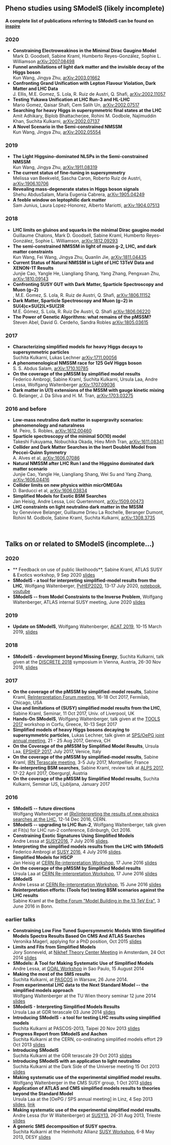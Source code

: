 ## Pheno studies using SModelS (likely incomplete)

**A complete list of publications referring to SModelS can be found on [inspire](http://inspirehep.net/search?ln=en&p=refersto%3Arecid%3A1269436&sf=earliestdate)**

### 2020 

* **Constraining Electroweakinos in the Minimal Dirac Gaugino Model**<BR> Mark D. Goodsell, Sabine Kraml, Humberto Reyes-González, Sophie L. Williamson  [arXiv:2007.08498](http://arxiv.org/abs/arXiv:2007.08498)
* **Funnel annihilations of light dark matter and the invisible decay of the Higgs boson** <BR> Kun Wang, Jingya Zhu, [arXiv:2003.01662](http://arxiv.org/abs/arXiv:2003.01662)
* **Confronting Grand Unification with Lepton Flavour Violation, Dark Matter and LHC Data** <BR> J. Ellis, M.E. Gomez, S. Lola, R. Ruiz de Austri, Q. Shafi, [arXiv:2002.11057](https://arxiv.org/abs/2002.11057)
* **Testing Yukawa Unification at LHC Run-3 and HL-LHC**<br> Mario Gomez, Qaisar Shafi, Cem Salih Un, [arXiv:2002.07517](https://arxiv.org/abs/2002.07517)
* **Searching for heavy Higgs in supersymmetric final states at the LHC**<br> Amit Adhikary, Biplob Bhattacherjee, Rohini M. Godbole, Najimuddin Khan, Suchita Kulkarni, [arXiv:2002.07137](https://arxiv.org/abs/2002.07137)
* **A Novel Scenario in the Semi-constrained NMSSM**<BR> Kun Wang, Jingya Zhu, [arXiv:2002.05554](https://arxiv.org/abs/2002.05554)
  
### 2019 

* **The Light Higgsino-dominated NLSPs in the Semi-constrained NMSSM**<BR> Kun Wang, Jingya Zhu, [arXiv:1911.08319](https://arxiv.org/abs/1911.08319)
* **The current status of fine-tuning in supersymmetry**<BR> Melissa van Beekveld, Sascha Caron, Roberto Ruiz de Austri, [arXiv:1906.10706](https://arxiv.org/abs/1906.10706)
* **Revealing mass-degenerate states in Higgs boson signals**<BR> Shehu AbdusSalam, Maria Eugenia Cabrera, [arXiv:1905.04249](https://arxiv.org/abs/1905.04249)
* **A feeble window on leptophilic dark matter**<BR> Sam Junius, Laura Lopez-Honorez, Alberto Mariotti, [arXiv:1904.07513](https://arxiv.org/abs/1904.07513)

### 2018

* **LHC limits on gluinos and squarks in the minimal Dirac gaugino model**<BR>Guillaume Chalons, Mark D. Goodsell, Sabine Kraml, Humberto Reyes-González, Sophie L. Williamson, [arXiv:1812.09293](https://arxiv.org/abs/1812.09293)
* **The semi-constrained NMSSM in light of muon g-2, LHC, and dark matter constraints**<BR> Kun Wang, Fei Wang, Jingya Zhu, Quanlin Jie, [arXiv:1811.04435](https://arxiv.org/abs/1811.04435)  
* **Current Status of Natural NMSSM in Light of LHC 13TeV Data and XENON-1T Results**<BR> Junjie Cao, Yangle He, Liangliang Shang, Yang Zhang, Pengxuan Zhu, [arXiv:1810.09143](https://arxiv.org/abs/1810.09143)  
* **Confronting SUSY GUT with Dark Matter, Sparticle Spectroscopy and Muon (g−2)** <BR>, M.E. Gomez, S. Lola, R. Ruiz de Austri, Q. Shafi, [arXiv:1806.11152](https://arxiv.org/abs/1806.11152)
* **Dark Matter, Sparticle Spectroscopy and Muon (g−2) in SU(4)c×SU(2)L×SU(2)R**<BR>  M.E. Gómez, S. Lola, R. Ruiz De Austri, Q. Shafi [arXiv:1806.06220](http://arxiv.org/abs/arXiv:1806.06220)
* **The Power of Genetic Algorithms: what remains of the pMSSM?**<BR> Steven Abel, David G. Cerdeño, Sandra Robles [arXiv:1805.03615](http://arxiv.org/abs/arXiv:1805.03615)
  
### 2017
  
* **Characterizing simplified models for heavy Higgs decays to supersymmetric particles** <BR> Suchita Kulkarni, Lukas Lechner [arXiv:1711.00056](http://arxiv.org/abs/arXiv:1711.00056)
* **A phenomenological NMSSM race for 125 GeV Higgs boson** <BR> S. S. Abdus Salam,  [arXiv:1710.10785](https://arxiv.org/abs/1710.10785)
* **On the coverage of the pMSSM by simplified model results** <BR> Federico Ambrogi, Sabine Kraml, Suchita Kulkarni, Ursula Laa, Andre Lessa, Wolfgang Waltenberger [arXiv:1707.09036](http://arxiv.org/abs/arXiv:1707.09036)
* **Dark matter in U(1) extensions of the MSSM with gauge kinetic mixing** <BR> G. Belanger, J. Da Silva and H. M. Tran, [arXiv:1703.03275](https://arxiv.org/abs/1703.03275)
  
### 2016 and before

* **Low-mass neutralino dark matter in supergravity scenarios: phenomenology and naturalness**<BR> M. Peiro, S. Robles, [arXiv:1612.00460](https://arxiv.org/abs/1612.00460)
* **Sparticle spectroscopy of the minimal SO(10) model**<BR> Takeshi Fukuyama, Nobuchika Okada, Hieu Minh Tran, [arXiv:1611.08341](https://arxiv.org/abs/1611.08341)
* **Collider and Dark Matter Searches in the Inert Doublet Model from Peccei-Quinn Symmetry** <BR> A. Alves et al,  [arXiv:1606.07086](https://arxiv.org/abs/1606.07086)
* **Natural NMSSM after LHC Run I and the Higgsino dominated dark matter scenario** <BR> Junjie Cao, Yangle He, Liangliang Shang, Wei Su and Yang Zhang, [arXiv:1606.04416](https://arxiv.org/abs/1606.04416)
* **Collider limits on new physics within micrOMEGAs**<BR> D. Barducci et al, [arXiv:1606.03834](https://arxiv.org/abs/1606.03834)
* **Simplified Models for Exotic BSM Searches** <BR>  Jan Heisig, Andre Lessa, Loic Quertenmont, [arXiv:1509.00473](http://arxiv.org/abs/arXiv:1509.00473)
* **LHC constraints on light neutralino dark matter in the MSSM** <BR>  by Genevieve Belanger, Guillaume Drieu La Rochelle, Beranger Dumont, Rohini M. Godbole, Sabine Kraml, Suchita Kulkarni, [arXiv:1308.3735](http://arxiv.org/abs/arXiv:1308.3735)

<BR>

## Talks on or related to SModelS (incomplete...)

### 2020 

* ** Feedback on use of public likelihoods**, Sabine Kraml, ATLAS SUSY & Exotics workshop, 9 Sep 2020 [slides](https://smodels.github.io/docs/slides/kraml_public_likelihoods_20200924.pdf)
* **SModelS - a tool for interpreting simplified-model results from the LHC**, Wolfgang Waltenberger, [PyHEP2020](https://indico.cern.ch/event/882824/), 13-17 July 2020, [notebook](https://github.com/SModelS/pyhep2020), [youtube](https://www.youtube.com/watch?v=QnUtehNfd-w)
* **SModelS -- from Model Constraints to the Inverse Problem**, Wolfgang Waltenberger, ATLAS internal SUSY meeting, June 2020 [slides](https://smodels.github.io/docs/slides/walten_atlas_202006.pdf)

### 2019 

* **Update on SModelS**, Wolfgang Waltenberger, [ACAT 2019](https://indico.cern.ch/event/708041/), 10-15 March 2019, [slides](https://indico.cern.ch/event/708041/contributions/3266765/attachments/1811530/2958912/SModelS_ACAT2019.pdf)

### 2018

* **SModelS - development beyond Missing Energy**, Suchita Kulkarni, talk given at the [DISCRETE 2018](https://www.discrete2018.at/) symposium in Vienna, Austria, 26-30 Nov 2018, [slides](https://indico.cern.ch/event/732911/contributions/3169764/attachments/1761043/2858414/Kulkarni_DISCRETE_2018.pdf)

### 2017 

* **On the coverage of the pMSSM by simplified-model results**, Sabine Kraml, 
[ReInterpretation Forum meeting](https://indico.cern.ch/event/639314/), 16-18 Oct 2017, Fermilab, Chicago, USA
* **Use and limitations of (SUSY) simplified model results from the LHC**, Sabine Kraml, 
Seminar, 11 Oct 2017, Univ. of Liverpool, UK
* **Hands-On SModelS**, Wolfgang Waltenberger, talk given at the [TOOLS 2017](https://indico.cern.ch/event/629037/) workshop in Corfu, Greece, 10-13 Sept 2017
* **Simplified models of heavy Higgs bosons decaying to supersymmetric particles**, Lukas Lechner, talk given at [SPS/OePG joint annual meeting](http://www.sps.ch/events/gemeinsame-jahrestagung-2017/), 21 - 25 Aug 2017, Geneva, CH
* **On the Coverage of the pMSSM by Simplified Model Results**, Ursula Laa, [EPSHEP 2017](https://indico.cern.ch/event/466934/contributions/2588477/), July 2017, Venice, Italy
* **On the coverage of the pMSSM by simplified-model results**, Sabine Kraml, 
[IRN Terascale meeting](https://indico.in2p3.fr/event/14481/), 3-5 July 2017, Montpellier, France 
* **Re-interpreting BSM searches**, Sabine Kraml, 
review talk at [ALPS 2017](https://indico.cern.ch/event/572149/), 17-22 April 2017, Obergurgl, Austria 
* **On the coverage of the pMSSM by Simplified Model results**, Suchita Kulkarni, Seminar IJS, Ljubljana, January 2017


### 2016 

* **SModelS -- future directions**<BR>Wolfgang Waltenberger at [(Re)interpreting the results of new physics searches at the LHC](https://indico.cern.ch/event/571190/), 12-14 Dec 2016, CERN.
* **SModelS -- upgrading to LHC Run-2**, Wolfgang Waltenberger, talk given at Fit(s) for LHC run-2 conference, Edinburgh, Oct 2016.
* **Constraining Exotic Signatures Using Simplified Models**<BR> Andre Lessa at [SUSY2016](https://indico.cern.ch/event/443176/), 7 July 2016 [slides](../attachments/susy2016.pdf).
* **Interpreting the simplified models results from the LHC with SModelS**<BR> Federico Ambrogi at [SUSY 2016](https://indico.cern.ch/event/443176/), 4 July 2016 [slides](../attachments/FedericoA_SModelS_SUSY2016.pdf).
* **Simplified Models for HSCP**<BR> Jan Heisig at [CERN Re-interpretation Workshop](https://indico.cern.ch/event/525142/), 17 June 2016 [slides](../attachments/Heisig_HSCP_SMS_CERN.pdf)
* **On the coverage of the pMSSM by Simplified Model results**<BR> Ursula Laa at  [CERN Re-interpretation Workshop](https://indico.cern.ch/event/525142/), 17 June 2016 [slides](../attachments/reinterpretation_LAA.pdf)
* **SModelS**<BR>Andre Lessa at [CERN Re-interpretation Workshop](https://indico.cern.ch/event/525142/), 15 June 2016 [slides](../attachments/interpretation.pdf)
* **Reinterpretation efforts: (Tools for) testing BSM scenarios against the LHC results**<BR>Sabine Kraml at the [Bethe Forum "Model Building in the 13 TeV Era"](https://indico.desy.de/conferenceDisplay.py?confid=13792), 3 June 2016 in Bonn.


### earlier talks 

* **Constraining Low Fine Tuned Supersymmetric Models With Simplified Models Spectra Results Based On CMS And ATLAS Searches**<BR>Veronika Magerl, applying for a PhD position, Oct 2015 [slides](../attachments/presentation_Veronika_Magerl.pdf)
* **Limits and Fits from Simplified Models**<BR> Jory Sonneveld, at [Nikhef Theory Center Meeting](http://www.nikhef.nl/pub/theory/center.html) in Amsterdam, 24 Oct 2014 [slides](http://phys.onmybike.nl/sonneveld_nikhef.pdf)
* **SModels: A Tool for Making Systematic Use of Simplified Models**<BR> Andre Lessa, at [GOAL Workshop](http://www.ictp-saifr.org/?page_id=5313) in Sao Paulo, 15 August 2014
* **Making the most of the SMS results**<BR>Suchita Kulkarni, at [PASCOS](http://indico.fuw.edu.pl/contributionDisplay.py?sessionId=53&contribId=235&confId=0) in Warsaw, 26 June 2014.
* **From experimental LHC data to the Next Standard Model -- the simplified models approach**<BR>Wolfgang Waltenberger at the TU Wien theory seminar 12 june 2014 [slides](http://www.hephy.at/user/walten/grumi_seminar.pdf)
* **SModelS - Interpreting Simplified Models Results**<BR>Ursula Laa at GDR terascale 03 June 2014 [slides](https://indico.in2p3.fr/getFile.py/access?contribId=10&sessionId=4&resId=0&materialId=slides&confId=8565)
* **Introducing SModelS - a tool for testing LHC results using simplified  models**<BR>Suchita Kulkarni at PASCOS-2013, Taipei 20 Nov 2013 [slides](../attachments/Kulkarni_PASCOS.pdf)
* **Progress Report from SModelS and Aachen**<BR>Suchita Kulkarni at the CERN, co-ordinating simplified models effort 29 Oct 2013 [slides](../attachments/Kulkarni_CERN.pdf)
* **Introducing SModelS**<BR>Suchita Kulkarni at the GDR terascale 29 Oct 2013 [slides](../attachments/Kulkarni_Annecy.pdf)
* **Introducing SModelS with an application to light neutralino**<BR>Suchita Kulkarni at the Dark Side of the Universe meeting 15 Oct 2013 [slides](../attachments/Kulkarni_DSU.pdf)
* **Making systematic use of the experimental simplified model results.**<BR>Wolfgang Waltenberger in the CMS SUSY group, 1 Oct 2013 [slides](../attachments/susypag.pdf)
* **Application of ATLAS and CMS simplified models results to theories beyond the Standard Model**<BR>Ursula Laa at the [OePG / SPS annual meeting] in Linz, 4 Sep 2013 [slides](../attachments/uschi_oepg2013.pdf), [link](http://www.oepg.at/index.php?item=156&lang=en)
* **Making systematic use of the experimental simplified model results.** <BR> Andre Lessa (for W Waltenberger) at [SUSY13](http://susy2013.ictp.it), 26-31 Aug 2013, Trieste [slides](http://susy2013.ictp.it/lecturenotes/01_Monday/SUSY_Phenomenology/Lessa.pdf)
* **A generic SMS decomposition of SUSY spectra.** <BR> Suchita Kulkarni at the Helmholtz Allianz [SUSY Workshop](https://indico.desy.de/conferenceDisplay.py?confId=7204), 6-8 May 2013, DESY [slides](https://indico.desy.de/getFile.py/access?contribId=27&sessionId=3&resId=0&materialId=slides&confId=7204)



